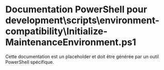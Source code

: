 # Documentation PowerShell pour development\scripts\environment-compatibility\Initialize-MaintenanceEnvironment.ps1

Cette documentation est un placeholder et doit être générée par un outil PowerShell spécifique.
